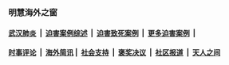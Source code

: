
### 明慧海外之窗

####  [武汉肺炎](indexes/365.md?t=01281400) &nbsp;|&nbsp;  [迫害案例综述](indexes/328.md?t=01281400) &nbsp;|&nbsp; [迫害致死案例](indexes/277.md?t=01281400)  &nbsp;|&nbsp; [更多迫害案例](indexes/81.md?t=01281400)  &nbsp;|&nbsp; 
####  [时事评论](indexes/251.md?t=01281400) &nbsp;|&nbsp; [海外简讯](indexes/245.md?t=01281400)&nbsp;|&nbsp;  [社会支持](indexes/140.md?t=01281400) &nbsp;|&nbsp; [褒奖决议](indexes/282.md?t=01281400) &nbsp;|&nbsp; [社区报道](indexes/91.md?t=01281400)  &nbsp;|&nbsp; [天人之间](indexes/78.md?t=01281400) 


